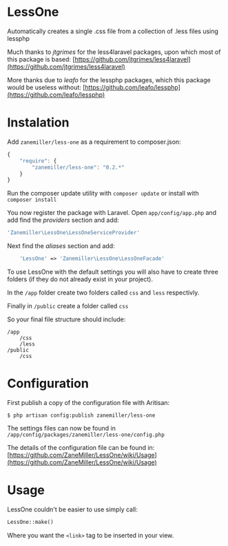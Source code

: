 LessOne
=======

Automatically creates a single .css file from a collection of .less files using lessphp

Much thanks to *jtgrimes* for the less4laravel packages, upon which most of this package is based:
[https://github.com/jtgrimes/less4laravel](https://github.com/jtgrimes/less4laravel)

More thanks due to *leafo* for the lessphp packages, which this package would be useless without:
[https://github.com/leafo/lessphp](https://github.com/leafo/lessphp)

Instalation
===========

Add `zanemiller/less-one` as a requirement to composer.json:
```javascript
{
	"require": {
    	"zanemiller/less-one": "0.2.*"
	}
}
```

Run the composer update utility with `composer update` or install with `composer install`

You now register the package with Laravel.
Open `app/config/app.php` and add find the *providers* section and add:

```php
'Zanemiller\LessOne\LessOneServiceProvider'
```

Next find the *aliases* section and add:

```php
	'LessOne' => 'Zanemiller\LessOne\LessOneFacade'
```

To use LessOne with the default settings you will also have to create three folders (if they do not already exist in your project).

In the `/app` folder create two folders called `css` and `less` respectivly.

Finally in `/public` create a folder called `css`

So your final file structure should include:
```
/app
    /css
    /less
/public
    /css
```

Configuration
=============

First publish a copy of the configuration file with Aritisan:

```
$ php artisan config:publish zanemiller/less-one
```
The settings files can now be found in `/app/config/packages/zanemiller/less-one/config.php`

The details of the configuration file can be found in:
[https://github.com/ZaneMiller/LessOne/wiki/Usage](https://github.com/ZaneMiller/LessOne/wiki/Usage)

Usage
=====

LessOne couldn't be easier to use simply call:

```php
LessOne::make()
```

Where you want the `<link>` tag to be inserted in your view.
